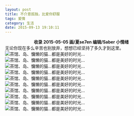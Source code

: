 ```yaml
---
layout: post
title: 不介意孤独，比爱你舒服
tags: 爱情
category: 生活
date: 2015-09-13 19:10:11
---
```


**<center>收录 2015-05-05 画/​夏se7en 编辑/Saber 小情绪</center>**
无论你现在多么辛苦也别放弃，想想已经坚持了多久才到这里。
![](http://7xlkoc.com1.z0.glb.clouddn.com/9-13-03.jpg "茶馆、岛、慵懒的猫...都是美好的时光...")
![](http://7xlkoc.com1.z0.glb.clouddn.com/9-13-04.jpg "茶馆、岛、慵懒的猫...都是美好的时光...")
![](http://7xlkoc.com1.z0.glb.clouddn.com/9-13-05.jpg "茶馆、岛、慵懒的猫...都是美好的时光...")
![](http://7xlkoc.com1.z0.glb.clouddn.com/9-13-06.jpg "茶馆、岛、慵懒的猫...都是美好的时光...")
![](http://7xlkoc.com1.z0.glb.clouddn.com/9-13-07.jpg "茶馆、岛、慵懒的猫...都是美好的时光...")
![](http://7xlkoc.com1.z0.glb.clouddn.com/9-13-08.jpg "茶馆、岛、慵懒的猫...都是美好的时光...")
![](http://7xlkoc.com1.z0.glb.clouddn.com/9-13-09.jpg "茶馆、岛、慵懒的猫...都是美好的时光...")
![](http://7xlkoc.com1.z0.glb.clouddn.com/9-13-10.jpg "茶馆、岛、慵懒的猫...都是美好的时光...")
![](http://7xlkoc.com1.z0.glb.clouddn.com/9-13-11.jpg "茶馆、岛、慵懒的猫...都是美好的时光...")
![](http://7xlkoc.com1.z0.glb.clouddn.com/9-13-qrcode.jpg "茶馆、岛、慵懒的猫...都是美好的时光...")